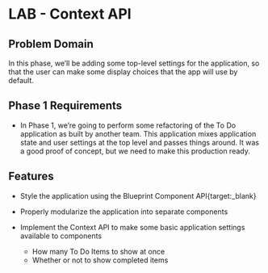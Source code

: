 # LAB - Context API

## Problem Domain
In this phase, we’ll be adding some top-level settings for the application, so that the user can make some display choices that the app will use by default.

## Phase 1 Requirements
- In Phase 1, we’re going to perform some refactoring of the To Do application as built by another team. This application mixes application state and user settings at the top level and passes things around. It was a good proof of concept, but we need to make this production ready.


## Features
- Style the application using the Blueprint Component API{target:_blank}

- Properly modularize the application into separate components

- Implement the Context API to make some basic application settings available to components
    - How many To Do Items to show at once
    - Whether or not to show completed items
